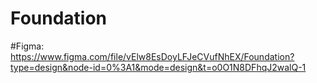 # Foundation

#Figma: https://www.figma.com/file/vElw8EsDoyLFJeCVufNhEX/Foundation?type=design&node-id=0%3A1&mode=design&t=o0O1N8DFhqJ2walQ-1
